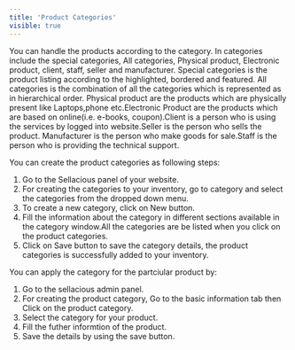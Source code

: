 ```yaml
---
title: 'Product Categories'
visible: true
---
```


You can handle the products according to the category. In categories include the special categories, All categories, Physical product, Electronic product, client, staff, seller and manufacturer. Special categories is the product listing according to the highlighted, bordered and featured. All categories is the combination of all the categories which is represented as in hierarchical order. Physical product are the products which are physically present like Laptops,phone etc.Electronic Product are the products which are based on online(i.e. e-books, coupon).Client is a person who is using the services by logged into website.Seller is the person who sells the product. Manufacturer is the person who make goods for sale.Staff is the person who is providing the technical support.

You can create the product categories as following steps:
1. Go to the Sellacious panel of your website.
2. For creating the categories to your inventory, go to category and select the categories from the dropped down menu.
3. To create a new category, click on New button.
4. Fill the information about the category in different sections available in the category window.All the categories are be listed when you click on the product categories.
5. Click on Save button to save the category details, the product categories is successfully added to your inventory.

You can apply the category for the partciular product by:
1. Go to the sellacious admin panel.
2. For creating the product category, Go to the basic information tab then Click on the product category.
3. Select the category for your product.
4. Fill the futher informtion of the product.
5. Save the details by using the save button.


